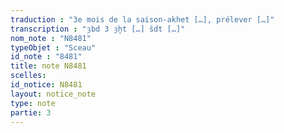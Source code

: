 ```yaml
---
traduction : "3e mois de la saison-akhet […], prélever […]"
transcription : "ȝbd 3 ȝḫt […] šdt […]"
nom_note : "N8481"
typeObjet : "Sceau"
id_note : "8481"
title: note N8481
scelles: 
id_notice: N8481
layout: notice_note
type: note
partie: 3
---
```

